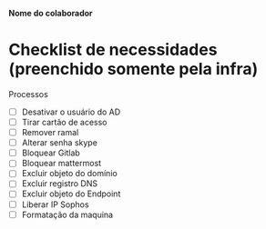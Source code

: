 **Nome do colaborador**

# Checklist de necessidades (preenchido somente pela infra)

Processos

* [ ]  Desativar o usuário do AD
* [ ]  Tirar cartão de acesso
* [ ]  Remover ramal
* [ ]  Alterar senha skype
* [ ]  Bloquear Gitlab
* [ ]  Bloquear mattermost
* [ ]  Excluir objeto do domínio
* [ ]  Excluir registro DNS
* [ ]  Excluir objeto do Endpoint
* [ ]  Liberar IP Sophos
* [ ]  Formatação da maquina
